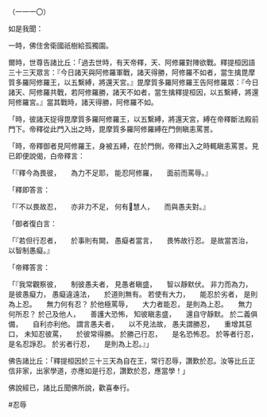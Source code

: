 （一一一〇）

如是我聞：

一時，佛住舍衛國祇樹給孤獨園。

爾時，世尊告諸比丘：「過去世時，有天帝釋，天、阿修羅對陣欲戰。釋提桓因語三十三天眾言：『今日諸天與阿修羅軍戰，諸天得勝，阿修羅不如者，當生擒毘摩質多羅阿修羅王，以五繫縛，將還天宮。』毘摩質多羅阿修羅王告阿修羅眾：『今日諸天、阿修羅共戰，若阿修羅勝，諸天不如者，當生擒釋提桓因，以五繫縛，將還阿修羅宮。』當其戰時，諸天得勝，阿修羅不如。

「時，彼諸天捉得毘摩質多羅阿修羅王，以五繫縛，將還天宮，縛在帝釋斷法殿前門下。帝釋從此門入出之時，毘摩質多羅阿修羅縛在門側瞋恚罵詈。

「時，帝釋御者見阿修羅王，身被五縛，在於門側，帝釋出入之時輒瞋恚罵詈。見已即便說偈，白帝釋言：

「『釋今為畏彼，　　為力不足耶，
能忍阿修羅，　　面前而罵辱。』

「釋即答言：

「『不以畏故忍，　　亦非力不足，
何有𭶑慧人，　　而與愚夫對。』

「御者復白言：

「『若但行忍者，　　於事則有闕，
愚癡者當言，　　畏怖故行忍。
是故當苦治，　　以智制愚癡。』

「帝釋答言：

「『我常觀察彼，　　制彼愚夫者，
見愚者瞋盛，　　智以靜默伏。
非力而為力，　　是彼愚癡力，
愚癡違遠法，　　於道則無有。
若使有大力，　　能忍於劣者，
是則為上忍。　　無力何有忍？
於他極罵辱，　　大力者能忍，
是則為上忍。　　無力何所忍？
於己及他人，　　善護大恐怖，
知彼瞋恚盛，　　還自守靜默。
於二義俱備，　　自利亦利他。
謂言愚夫者，　　以不見法故，
愚夫謂勝忍，　　重增其惡口，
未知忍彼罵，　　於彼常得勝。
於勝己行忍，　　是名恐怖忍。
於等者行忍，　　是名忍諍忍。
於劣者行忍，　　是則為上忍。』」

佛告諸比丘：「釋提桓因於三十三天為自在王，常行忍辱，讚歎於忍。汝等比丘正信非家，出家學道，亦應如是行忍，讚歎於忍，應當學！」

佛說經已，諸比丘聞佛所說，歡喜奉行。






#忍辱
